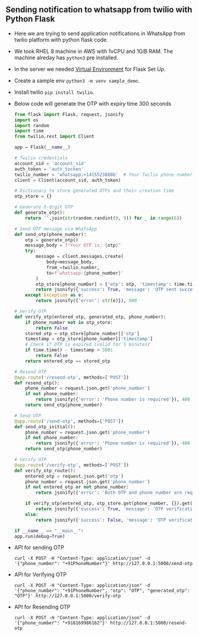 Sending notification to whatsapp from twilio with Python Flask
--------------------------------------------------------------
* Here we are trying to send application notifications in WhatsApp from twilio platform with python flask code.
* We took RHEL 8 machine in AWS with 1vCPU and 1GiB RAM. The machine alreday has `python3` pre installed.
* In the server we needed [Virtual Environment](https://phoenixnap.com/kb/install-flask) for Flask Set Up.
* Create a sample env `python3 -m venv sample_demo`.
* Install twilio `pip install twilio`.
* Below code will generate the OTP with expiry time 300 seconds
    ```py
    from flask import Flask, request, jsonify
    import os
    import random
    import time
    from twilio.rest import Client

    app = Flask(__name__)

    # Twilio credentials
    account_sid = 'account_sid'
    auth_token = 'auth_tocken'
    twilio_number = 'whatsapp:+14155238886'  # Your Twilio phone number
    client = Client(account_sid, auth_token)

    # Dictionary to store generated OTPs and their creation time
    otp_store = {}

    # Generate 6-digit OTP
    def generate_otp():
        return ''.join(str(random.randint(0, 9)) for _ in range(6))

    # Send OTP message via WhatsApp
    def send_otp(phone_number):
        otp = generate_otp()
        message_body = f"Your OTP is: {otp}"
        try:
            message = client.messages.create(
                body=message_body,
                from_=twilio_number,
                to=f'whatsapp:{phone_number}'
            )
            otp_store[phone_number] = {'otp': otp, 'timestamp': time.time()}  # Store OTP and its creation time
            return jsonify({'success': True, 'message': 'OTP sent successfully!'}), 200
        except Exception as e:
            return jsonify({'error': str(e)}), 500

    # Verify OTP
    def verify_otp(entered_otp, generated_otp, phone_number):
        if phone_number not in otp_store:
            return False
        stored_otp = otp_store[phone_number]['otp']
        timestamp = otp_store[phone_number]['timestamp']
        # Check if OTP is expired (valid for 5 minutes)
        if time.time() - timestamp > 300:
            return False
        return entered_otp == stored_otp

    # Resend OTP
    @app.route('/resend-otp', methods=['POST'])
    def resend_otp():
        phone_number = request.json.get('phone_number')
        if not phone_number:
            return jsonify({'error': 'Phone number is required'}), 400
        return send_otp(phone_number)

    # Send OTP
    @app.route('/send-otp', methods=['POST'])
    def send_otp_initial():
        phone_number = request.json.get('phone_number')
        if not phone_number:
            return jsonify({'error': 'Phone number is required'}), 400
        return send_otp(phone_number)

    # Verify OTP
    @app.route('/verify-otp', methods=['POST'])
    def verify_otp_route():
        entered_otp = request.json.get('otp')
        phone_number = request.json.get('phone_number')
        if not entered_otp or not phone_number:
            return jsonify({'error': 'Both OTP and phone number are required'}), 400

        if verify_otp(entered_otp, otp_store.get(phone_number, {}).get('otp'), phone_number):
            return jsonify({'success': True, 'message': 'OTP verification successful!'}), 200
        else:
            return jsonify({'success': False, 'message': 'OTP verification failed!'}), 400

    if __name__ == "__main__":
    app.run(debug=True)
    ```


* API for sending OTP
    ```
    curl -X POST -H "Content-Type: application/json" -d '{"phone_number": "+91PhoneNumber"}' http://127.0.0.1:5000/send-otp
    ```

* API for Verifying OTP
    ```
    curl -X POST -H "Content-Type: application/json" -d '{"phone_number": "+91PhoneNumber", "otp": "OTP", "generated_otp": "OTP"}' http://127.0.0.1:5000/verify-otp
    ```

* API for Resending OTP
    ```
    curl -X POST -H "Content-Type: application/json" -d '{"phone_number": "+918169986162"}' http://127.0.0.1:5000/resend-otp
    ```
